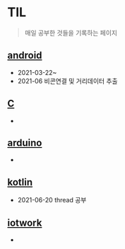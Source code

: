 # TIL



> 매일 공부한 것들을 기록하는 페이지



## [android](./work/androidWork)

* 2021-03-22~
* 2021-06  비콘연결 및 거리데이터 추출



## [C](./work/myc)

* 



## [arduino](./work/arduino)

* 



## [kotlin](./work/realKotlinWork)

* 2021-06-20 thread 공부



## [iotwork](./work/iotwork)

* 

